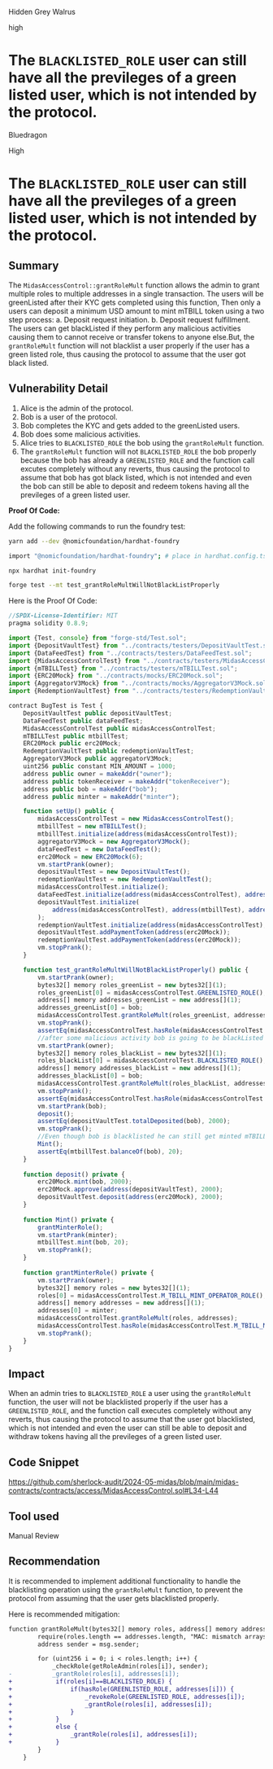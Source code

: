 Hidden Grey Walrus

high

# The `BLACKLISTED_ROLE` user can still have all the previleges of a green listed user, which is not intended by the protocol.

Bluedragon

High

# The `BLACKLISTED_ROLE` user can still have all the previleges of a green listed user, which is not intended by the protocol.

## Summary

The `MidasAccessControl::grantRoleMult` function allows the admin to grant multiple roles to multiple addresses in a single transaction. The users will be greenListed after their KYC gets completed using this function, Then only a users can deposit a minimum USD amount to mint mTBILL token using a two step process:
a. Deposit request initiation.
b. Deposit request fulfillment.
The users can get blackListed if they perform any malicious activities causing them to cannot receive or transfer tokens to anyone else.But, the `grantRoleMult` function will not blacklist a user properly if the user has a green listed role, thus causing the protocol to assume that the user got black listed.

## Vulnerability Detail

1. Alice is the admin of the protocol.
2. Bob is a user of the protocol.
3. Bob completes the KYC and gets added to the greenListed users.
4. Bob does some malicious activities.
5. Alice tries to `BLACKLISTED_ROLE` the bob using the `grantRoleMult` function.
6. The `grantRoleMult` function will not `BLACKLISTED_ROLE` the bob properly because the bob has already a `GREENLISTED_ROLE` and the function call excutes completely without any reverts, thus causing the protocol to assume that bob has got black listed, which is not intended and even the bob can still be able to deposit and redeem tokens having all the previleges of a green listed user.

**Proof Of Code:**

Add the following commands to run the foundry test:

```bash
yarn add --dev @nomicfoundation/hardhat-foundry

import "@nomicfoundation/hardhat-foundry"; # place in hardhat.config.ts

npx hardhat init-foundry

forge test --mt test_grantRoleMultWillNotBlackListProperly
```

Here is the Proof Of Code:

```javascript
//SPDX-License-Identifier: MIT
pragma solidity 0.8.9;

import {Test, console} from "forge-std/Test.sol";
import {DepositVaultTest} from "../contracts/testers/DepositVaultTest.sol";
import {DataFeedTest} from "../contracts/testers/DataFeedTest.sol";
import {MidasAccessControlTest} from "../contracts/testers/MidasAccessControlTest.sol";
import {mTBILLTest} from "../contracts/testers/mTBILLTest.sol";
import {ERC20Mock} from "../contracts/mocks/ERC20Mock.sol";
import {AggregatorV3Mock} from "../contracts/mocks/AggregatorV3Mock.sol";
import {RedemptionVaultTest} from "../contracts/testers/RedemptionVaultTest.sol";

contract BugTest is Test {
    DepositVaultTest public depositVaultTest;
    DataFeedTest public dataFeedTest;
    MidasAccessControlTest public midasAccessControlTest;
    mTBILLTest public mtbillTest;
    ERC20Mock public erc20Mock;
    RedemptionVaultTest public redemptionVaultTest;
    AggregatorV3Mock public aggregatorV3Mock;
    uint256 public constant MIN_AMOUNT = 1000;
    address public owner = makeAddr("owner");
    address public tokenReceiver = makeAddr("tokenReceiver");
    address public bob = makeAddr("bob");
    address public minter = makeAddr("minter");

    function setUp() public {
        midasAccessControlTest = new MidasAccessControlTest();
        mtbillTest = new mTBILLTest();
        mtbillTest.initialize(address(midasAccessControlTest));
        aggregatorV3Mock = new AggregatorV3Mock();
        dataFeedTest = new DataFeedTest();
        erc20Mock = new ERC20Mock(6);
        vm.startPrank(owner);
        depositVaultTest = new DepositVaultTest();
        redemptionVaultTest = new RedemptionVaultTest();
        midasAccessControlTest.initialize();
        dataFeedTest.initialize(address(midasAccessControlTest), address(aggregatorV3Mock));
        depositVaultTest.initialize(
            address(midasAccessControlTest), address(mtbillTest), address(dataFeedTest), MIN_AMOUNT, tokenReceiver
        );
        redemptionVaultTest.initialize(address(midasAccessControlTest), address(mtbillTest), tokenReceiver);
        depositVaultTest.addPaymentToken(address(erc20Mock));
        redemptionVaultTest.addPaymentToken(address(erc20Mock));
        vm.stopPrank();
    }

    function test_grantRoleMultWillNotBlackListProperly() public {
        vm.startPrank(owner);
        bytes32[] memory roles_greenList = new bytes32[](1);
        roles_greenList[0] = midasAccessControlTest.GREENLISTED_ROLE();
        address[] memory addresses_greenList = new address[](1);
        addresses_greenList[0] = bob;
        midasAccessControlTest.grantRoleMult(roles_greenList, addresses_greenList);
        vm.stopPrank();
        assertEq(midasAccessControlTest.hasRole(midasAccessControlTest.GREENLISTED_ROLE(), bob), true);
        //after some malicious activity bob is going to be blackListed
        vm.startPrank(owner);
        bytes32[] memory roles_blackList = new bytes32[](1);
        roles_blackList[0] = midasAccessControlTest.BLACKLISTED_ROLE();
        address[] memory addresses_blackList = new address[](1);
        addresses_blackList[0] = bob;
        midasAccessControlTest.grantRoleMult(roles_blackList, addresses_blackList);
        vm.stopPrank();
        assertEq(midasAccessControlTest.hasRole(midasAccessControlTest.GREENLISTED_ROLE(), bob), true);
        vm.startPrank(bob);
        deposit();
        assertEq(depositVaultTest.totalDeposited(bob), 2000);
        vm.stopPrank();
        //Even though bob is blacklisted he can still get minted mTBILL
        Mint();
        assertEq(mtbillTest.balanceOf(bob), 20);
    }
    
    function deposit() private {
        erc20Mock.mint(bob, 2000);
        erc20Mock.approve(address(depositVaultTest), 2000);
        depositVaultTest.deposit(address(erc20Mock), 2000);
    }
    
    function Mint() private {
        grantMinterRole();
        vm.startPrank(minter);
        mtbillTest.mint(bob, 20);
        vm.stopPrank();
    }
    
    function grantMinterRole() private {
        vm.startPrank(owner);
        bytes32[] memory roles = new bytes32[](1);
        roles[0] = midasAccessControlTest.M_TBILL_MINT_OPERATOR_ROLE();
        address[] memory addresses = new address[](1);
        addresses[0] = minter;
        midasAccessControlTest.grantRoleMult(roles, addresses);
        midasAccessControlTest.hasRole(midasAccessControlTest.M_TBILL_MINT_OPERATOR_ROLE(), minter);
        vm.stopPrank();
    }
}

```

## Impact

When an admin tries to `BLACKLISTED_ROLE` a user using the `grantRoleMult` function, the user will not be blacklisted properly if the user has a `GREENLISTED_ROLE`, and the function call executes completely without any reverts, thus causing the protocol to assume that the user got blacklisted, which is not intended and even the user can still be able to deposit and withdraw tokens having all the previleges of a green listed user.

## Code Snippet

https://github.com/sherlock-audit/2024-05-midas/blob/main/midas-contracts/contracts/access/MidasAccessControl.sol#L34-L44

## Tool used

Manual Review

## Recommendation

It is recommended to implement additional functionality to handle the blacklisting operation using the `grantRoleMult` function, to prevent the protocol from assuming that the user gets blacklisted properly.

Here is recommended mitigation:

```diff
function grantRoleMult(bytes32[] memory roles, address[] memory addresses) external {
        require(roles.length == addresses.length, "MAC: mismatch arrays");
        address sender = msg.sender;

        for (uint256 i = 0; i < roles.length; i++) {
            _checkRole(getRoleAdmin(roles[i]), sender);
-           _grantRole(roles[i], addresses[i]);
+            if(roles[i]==BLACKLISTED_ROLE) {
+                if(hasRole(GREENLISTED_ROLE, addresses[i])) {
+                    _revokeRole(GREENLISTED_ROLE, addresses[i]);
+                    _grantRole(roles[i], addresses[i]);
+                }
+            }
+            else {
+                _grantRole(roles[i], addresses[i]);
+            }
        }
    }

```